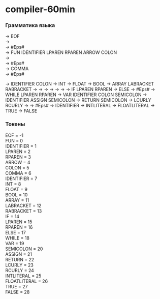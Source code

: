 # compiler-60min

### Грамматика языка
<Program>       -> <FunctionList> EOF  
<FunctionList>  -> <Function> <FunctionList>  
<FunctionList>  -> #Eps#  
<Function>      -> FUN IDENTIFIER LPAREN <ParamList> RPAREN ARROW <Type> COLON <Statement>  
<ParamList>     -> <Param> <TailParamList>  
<ParamList>     -> #Eps#  
<TailParamList> -> COMMA <Param> <TailParamList>  
<TailParamList> -> #Eps#  
<Param>         -> IDENTIFIER COLON <Type>  
<Type>          -> INT  
<Type>          -> FLOAT  
<Type>          -> BOOL  
<Type>          -> ARRAY LABRACKET <Type> RABRACKET  
<Statement>     -> <Condition>  
<Statement>     -> <Loop>  
<Statement>     -> <Decl>  
<Statement>     -> <Assign>  
<Statement>     -> <Return>  
<Statement>     -> <Composite>  
<Condition>     -> IF LPAREN <Expression> RPAREN <Statement> <OptionalElse>  
<OptionalElse>  -> ELSE <Statement>  
<OptionalElse>  -> #Eps#  
<Loop>          -> WHILE LPAREN <Expression> RPAREN <Statement>  
<Decl>          -> VAR IDENTIFIER COLON <Type> SEMICOLON  
<Assign>        -> IDENTIFIER ASSIGN <Expression> SEMICOLON  
<Return>        -> RETURN <Expression> SEMICOLON  
<Composite>     -> LCURLY <StatementList> RCURLY  
<StatementList> -> <Statement> <StatementList>  
<StatementList> -> #Eps#  
<Expression>    -> IDENTIFIER  
<Expression>    -> INTLITERAL  
<Expression>    -> FLOATLITERAL  
<Expression>    -> TRUE  
<Expression>    -> FALSE  

### Токены
EOF          = -1  
FUN          =  0  
IDENTIFIER   =  1  
LPAREN       =  2  
RPAREN       =  3  
ARROW        =  4  
COLON        =  5  
COMMA        =  6  
IDENTIFIER   =  7  
INT          =  8  
FLOAT        =  9  
BOOL         = 10  
ARRAY        = 11  
LABRACKET    = 12  
RABRACKET    = 13  
IF           = 14  
LPAREN       = 15  
RPAREN       = 16  
ELSE         = 17  
WHILE        = 18  
VAR          = 19  
SEMICOLON    = 20  
ASSIGN       = 21  
RETURN       = 22  
LCURLY       = 23  
RCURLY       = 24  
INTLITERAL   = 25  
FLOATLITERAL = 26  
TRUE         = 27  
FALSE        = 28  
